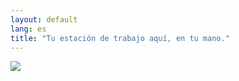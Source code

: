 ```yaml
---
layout: default
lang: es
title: "Tu estación de trabajo aquí, en tu mano."
---
```


<img src="Images/earth.png" />




